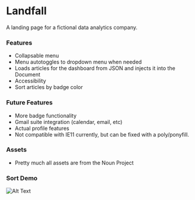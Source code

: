 # Landfall
A landing page for a fictional data analytics company.


### Features
- Collapsable menu
- Menu autotoggles to dropdown menu when needed
- Loads articles for the dashboard from JSON and injects it into the Document
- Accessibility 
- Sort articles by badge color

### Future Features
- More badge functionality 
- Gmail suite integration (calendar, email, etc)
- Actual profile features
- Not compatible with IE11 currently, but can be fixed with a poly/ponyfill.

### Assets
- Pretty much all assets are from the Noun Project

### Sort Demo 
![Alt Text](sort_demo.gif)

